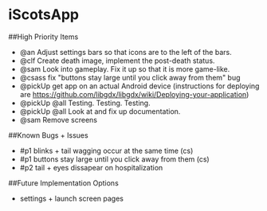 # iScotsApp

##High Priority Items

* @an Adjust settings bars so that icons are to the left of the bars.
* @clf Create death image, implement the post-death status.
* @sam Look into gameplay. Fix it up so that it is more game-like.
* @csass fix "buttons stay large until you click away from them" bug
* @pickUp get app on an actual Android device (instructions for deploying are https://github.com/libgdx/libgdx/wiki/Deploying-your-application)
* @pickUp @all Testing. Testing. Testing.
* @pickUp @all Look at and fix up documentation.
* @sam Remove screens

##Known Bugs + Issues
* #p1 blinks + tail wagging occur at the same time (cs)
* #p1 buttons stay large until you click away from them (cs)
* #p2 tail + eyes dissapear on hospitalization

##Future Implementation Options
* settings + launch screen pages
